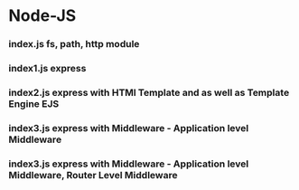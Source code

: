 # Node-JS


### index.js fs, path, http module
### index1.js express
### index2.js express with HTMl Template and as well as Template Engine EJS
### index3.js express with Middleware - Application level Middleware
### index3.js express with Middleware - Application level Middleware, Router Level Middleware